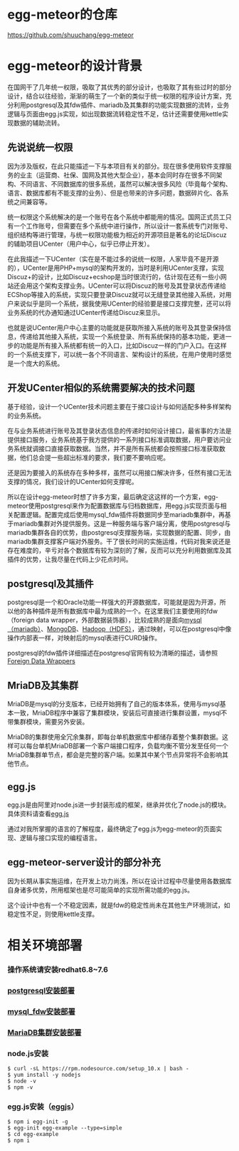 # egg-meteor的仓库
https://github.com/shuuchang/egg-meteor
# egg-meteor的设计背景
在国网干了几年统一权限，吸取了其优秀的部分设计，也吸取了其有些过时的部分设计，结合以往经验，渐渐的萌生了一个新的类似于统一权限的程序设计方案，充分利用postgresql及其fdw插件、mariadb及其集群的功能实现数据的流转，业务逻辑与页面由egg.js实现，如出现数据流转稳定性不足，估计还需要使用kettle实现数据的辅助流转。

## 先说说统一权限
因为涉及版权，在此只能描述一下与本项目有关的部分。现在很多使用软件支撑服务的业主（运营商、社保、国网及其他大型企业），基本会同时存在很多不同架构、不同语言、不同数据库的很多系统，虽然可以解决很多风险（毕竟每个架构、语言、数据库都有不能支撑的业务）、但是也带来的许多问题，数据碎片化、各系统之间兼容等。

统一权限这个系统解决的是一个账号在各个系统中都能用的情况。国网正式员工只有一个工作账号，但需要在多个系统中进行操作，所以设计一套系统专门对账号、组织结构等进行管理，与统一权限功能极为相近的开源项目是著名的论坛Discuz的辅助项目UCenter（用户中心，似乎已停止开发）。

在此我描述一下UCenter（实在是不能过多的说统一权限，人家毕竟不是开源的），UCenter是用PHP+mysql的架构开发的，当时是利用UCenter支撑，实现Discuz+的设计，比如Discuz+ecshop是当时很流行的，估计现在还有一些小网站还会用这个架构支撑业务。UCenter可以将Discuz的账号及其登录状态传递给ECShop等接入的系统，实现只要登录Discuz就可以无缝登录其他接入系统，对用户来说似乎是同一个系统，据我使用UCenter的经验要是接口支撑完整，还可以将业务系统的代办通知通过UCenter传递给Discuz来显示。

也就是说UCenter用户中心主要的功能就是获取所接入系统的账号及其登录保持信息，传递给其他接入系统，实现一个系统登录、所有系统保持的基本功能，更进一步的功能是所有接入系统都有统一的入口，比如Discuz一样的门户入口。在这样的一个系统支撑下，可以统一各个不同语言、架构设计的系统，在用户使用时感觉是一个庞大的系统。

## 开发UCenter相似的系统需要解决的技术问题
基于经验，设计一个UCenter技术问题主要在于接口设计与如何适配多种多样架构的业务系统。

在与业务系统进行账号及其登录状态信息的传递时如何设计接口，最省事的方法是提供接口服务，业务系统基于我方提供的一系列接口标准调取数据，用户要访问业务系统就调接口直接获取数据。当然，并不是所有系统都会按照接口标准获取数据，他们总会提一些超出标准的要求，我们要不要响应呢。

还是因为要接入的系统存在多种多样，虽然可以用接口解决许多，任然有接口无法支撑的情况，我们设计的UCenter如何支撑呢。

所以在设计egg-meteor时想了许多方案，最后确定这这样的一个方案，egg-meteor使用postgresql来作为配置数据库与归档数据库，用egg.js实现页面与相关配置逻辑。配置完成后使用mysql_fdw插件将数据同步至mariadb集群中，再基于mariadb集群对外提供服务。这是一种服务端与客户端分离，使用postgresql与mariadb集群各自的优势，由postgresql支撑服务端，实现数据的配置、同步，由mariadb集群支撑客户端对外服务。干了很长时间的实施运维，代码对我来说还是存在难度的，辛亏对各个数据库有较为深刻的了解，反而可以充分利用数据库及其插件的优势，让我尽量在代码上少花点时间。

## postgresql及其插件
postgresql是一个和Oracle功能一样强大的开源数据库，可能就是因为开源，所以他的各种插件是所有数据库中最为成熟的一个。在这里我们主要使用的fdw（foreign data wrapper，外部数据装饰器），比较成熟的是面向[mysql（mariadb）](https://github.com/EnterpriseDB/mysql_fdw)、[MongoDB](https://github.com/EnterpriseDB/mongo_fdw)、[Hadoop（HDFS）](https://github.com/EnterpriseDB/hdfs_fdw)，通过映射，可以在postgresql中像操作内部表一样，对映射后的mysql表进行CURD操作。

postgresql的fdw插件详细描述在postgresql官网有较为清晰的描述，请参照[Foreign Data Wrappers](http://wiki.postgresql.org/wiki/Foreign_data_wrappers)

## MriaDB及其集群
MriaDB是mysql的分支版本，已经开始拥有了自己的版本体系，使用与mysql基本一致，MriaDB程序中兼容了集群模块，安装后可直接进行集群设置，mysql不带集群模块，需要另外安装。

MriaDB的集群使用全冗余集群，即每台单机数据库中都储存着整个集群数据。这样可以每台单机MriaDB部署一个客户端接口程序，负载均衡不管分发至任何一个MriaDB集群单节点，都会是完整的客户端。如果其中某个节点异常将不会影响其他节点。

## egg.js
egg.js是由阿里对node.js进一步封装形成的框架，继承并优化了node.js的模块。具体资料请查看[egg.js](https://eggjs.org/zh-cn/)

通过对我所掌握的语言的了解程度，最终确定了egg.js为egg-meteor的页面实现、逻辑与接口实现的编程语言。

## egg-meteor-server设计的部分补充
因为长期从事实施运维，在开发上功力尚浅，所以在设计过程中尽量使用各数据库自身诸多优势，所用框架也是尽可能简单的实现所需功能的egg.js。

这个设计中也有一个不稳定因素，就是fdw的稳定性尚未在其他生产环境测试，如稳定性不足，则使用kettle支撑。

# 相关环境部署

### 操作系统请安装redhat6.8~7.6
### [postgresql安装部署](https://www.postgresql.org/download/linux/redhat/)
### [mysql_fdw安装部署](https://www.cnblogs.com/ctypyb2002/p/9793125.html)
### [MariaDB集群安装部署](https://www.cnblogs.com/oneapm/p/4617637.html)
### node.js安装

```
$ curl -sL https://rpm.nodesource.com/setup_10.x | bash -
$ yum install -y nodejs
$ node -v
$ npm -v
```


### egg.js安装（[eggjs](https://eggjs.org/zh-cn/intro/quickstart.html)）

```
$ npm i egg-init -g
$ egg-init egg-example --type=simple
$ cd egg-example
$ npm i
```
